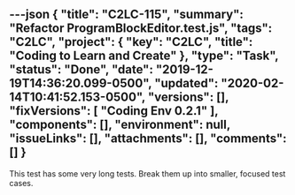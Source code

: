 ---json
{
  "title": "C2LC-115",
  "summary": "Refactor ProgramBlockEditor.test.js",
  "tags": "C2LC",
  "project": {
    "key": "C2LC",
    "title": "Coding to Learn and Create"
  },
  "type": "Task",
  "status": "Done",
  "date": "2019-12-19T14:36:20.099-0500",
  "updated": "2020-02-14T10:41:52.153-0500",
  "versions": [],
  "fixVersions": [
    "Coding Env 0.2.1"
  ],
  "components": [],
  "environment": null,
  "issueLinks": [],
  "attachments": [],
  "comments": []
}
---
This test has some very long tests. Break them up into smaller, focused test cases.

        